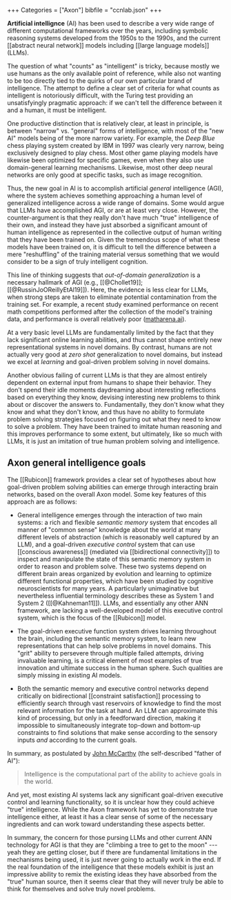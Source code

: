 +++
Categories = ["Axon"]
bibfile = "ccnlab.json"
+++

**Artificial intellignce** (AI) has been used to describe a very wide range of different computational frameworks over the years, including symbolic reasoning systems developed from the 1950s to the 1990s, and the current [[abstract neural network]] models including [[large language models]] (LLMs).

The question of what "counts" as "intelligent" is tricky, because mostly we use humans as the only available point of reference, while also not wanting to be too directly tied to the quirks of our own particular brand of intelligence. The attempt to define a clear set of criteria for what counts as intelligent is notoriously difficult, with the Turing test providing an unsatisfyingly pragmatic approach: if we can't tell the difference between it and a human, it must be intelligent.

One productive distinction that is relatively clear, at least in principle, is between "narrow" vs. "general" forms of intelligence, with most of the "new AI" models being of the more narrow variety. For example, the _Deep Blue_ chess playing system created by IBM in 1997 was clearly very narrow, being exclusively designed to play chess. Most other game playing models have likewise been optimized for specific games, even when they also use domain-general learning mechanisms. Likewise, most other deep neural networks are only good at specific tasks, such as image recognition.

Thus, the new goal in AI is to accomplish artificial _general_ intelligence (AGI), where the system achieves something approaching a human level of generalized intelligence across a wide range of domains. Some would argue that LLMs have accomplished AGI, or are at least very close. However, the counter-argument is that they really don't have much "true" intelligence of their own, and instead they have just absorbed a significant amount of human intelligence as represented in the collective output of human writing that they have been trained on. Given the tremendous scope of what these models have been trained on, it is difficult to tell the difference between a mere "reshuffling" of the training material versus something that we would consider to be a sign of truly intelligent cognition.

This line of thinking suggests that _out-of-domain generalization_ is a necessary hallmark of AGI (e.g., [[@Chollet19]]; [[@RussinJoOReillyEtAl19]]). Here, the evidence is less clear for LLMs, when strong steps are taken to eliminate potential contamination from the training set. For example, a recent study examined performance on recent math competitions performed after the collection of the model's training data, and performance is overall relatively poor ([matharena.ai](https://matharena.ai/)).

At a very basic level LLMs are fundamentally limited by the fact that they lack significant online learning abilities, and thus cannot shape entirely new representational systems in novel domains. By contrast, humans are not actually very good at _zero shot_ generalization to novel domains, but instead we excel at _learning_ and goal-driven problem solving in novel domains.

Another obvious failing of current LLMs is that they are almost entirely dependent on external input from humans to shape their behavior. They don't spend their idle moments daydreaming about interesting reflections based on everything they know, devising interesting new problems to think about or discover the answers to. Fundamentally, they don't know what they know and what they don't know, and thus have no ability to formulate problem solving strategies focused on figuring out what they need to know to solve a problem. They have been trained to imitate human reasoning and this improves performance to some extent, but ultimately, like so much with LLMs, it is just an imitation of true human problem solving and intelligence.

## Axon general intelligence goals

The [[Rubicon]] framework provides a clear set of hypotheses about how goal-driven problem solving abilities can emerge through interacting brain networks, based on the overall Axon model. Some key features of this approach are as follows:

* General intelligence emerges through the interaction of two main systems: a rich and flexible _semantic memory_ system that encodes all manner of "common sense" knowledge about the world at many different levels of abstraction (which is reasonably well captured by an LLM), and a goal-driven _executive control_ system that can use [[conscious awareness]] (mediated via [[bidirectional connectivity]]) to inspect and manipulate the state of this semantic memory system in order to reason and problem solve. These two systems depend on different brain areas organized by evolution and learning to optimize different functional properties, which have been studied by cognitive neuroscientists for many years. A particularly unimaginative but nevertheless influential terminology describes these as System 1 and System 2 ([[@Kahneman11]]). LLMs, and essentially any other ANN framework, are lacking a well-developed model of this executive control system, which is the focus of the [[Rubicon]] model.

* The goal-driven executive function system drives learning throughout the brain, including the semantic memory system, to learn new representations that can help solve problems in novel domains. This "grit" ability to persevere through multiple failed attempts, driving invaluable learning, is a critical element of most examples of true innovation and ultimate success in the human sphere. Such qualities are simply missing in existing AI models.

* Both the semantic memory and executive control networks depend critically on bidirectional [[constraint satisfaction]] processing to efficiently search through vast reservoirs of knowledge to find the most relevant information for the task at hand. An LLM can approximate this kind of processing, but only in a feedforward direction, making it impossible to simultaneously integrate top-down and bottom-up constraints to find solutions that make sense according to the sensory inputs _and_ according to the current goals.

In summary, as postulated by [John McCarthy](http://jmc.stanford.edu/artificial-intelligence/what-is-ai/index.html) (the self-described "father of AI"):

> Intelligence is the computational part of the ability to achieve goals in the world.

And yet, most existing AI systems lack any significant goal-driven executive control and learning functionality, so it is unclear how they could achieve "true" intelligence. While the Axon framework has yet to demonstrate true intelligence either, at least it has a clear sense of some of the necessary ingredients and can work toward understanding these aspects better.

In summary, the concern for those pursing LLMs and other current ANN technology for AGI is that they are "climbing a tree to get to the moon" --- yeah they are getting closer, but if there are fundamental limitations in the mechanisms being used, it is just never going to actually work in the end. If the real foundation of the intelligence that these models exhibit is just an impressive ability to remix the existing ideas they have absorbed from the "true" human source, then it seems clear that they will never truly be able to think for themselves and solve truly novel problems.

